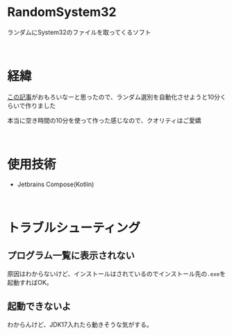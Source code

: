 # RandomSystem32

ランダムにSystem32のファイルを取ってくるソフト

<br>

# 経緯

[この記事](https://twitter.com/gigazine/status/1604401136123150336?s=20&t=VgGYRmR_o8M7ipjGeQ0Fgw)がおもろいなーと思ったので、ランダム選別を自動化させようと10分くらいで作りました

本当に空き時間の10分を使って作った感じなので、クオリティはご愛嬌

<br>

# 使用技術

- Jetbrains Compose(Kotlin)

<br>

# トラブルシューティング

## プログラム一覧に表示されない

原因はわからないけど、インストールはされているのでインストール先の`.exe`を起動すればOK。

## 起動できないよ

わからんけど、JDK17入れたら動きそうな気がする。
